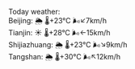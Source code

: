 Today weather:  
Beijing: 🌦   🌡️+23°C 🌬️↙7km/h  
Tianjin: ☀️   🌡️+28°C 🌬️←15km/h  
Shijiazhuang: 🌦   🌡️+23°C 🌬️↘9km/h  
Tangshan: 🌦   🌡️+30°C 🌬️↖12km/h  
